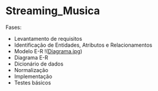 # Streaming_Musica
Fases:
- Levantamento de requisitos
- Identificação de Entidades, Atributos e Relacionamentos
- Modelo E-R
!([Diagrama.jpg](https://github.com/DehAraujo/Streaming_Musica/blob/main/Diagrama.jpg?raw=true))
- Diagrama E-R
- Dicionário de dados
- Normalização
- Implementação
- Testes básicos
